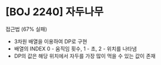 # [BOJ 2240] 자두나무

접근법 (67% 실패)

- 3차원 배열을 이용하여 DP로 구현 
- 배열의 INDEX 0 - 움직임 횟수, 1 - 초, 2 - 위치를 나타냄
- DP의 값은 해당 위치에서 자두를 가장 많이 먹을 수 있는 값이 존재